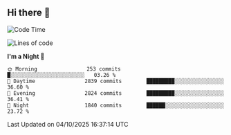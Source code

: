 ## Hi there 👋

<!--
**Wangmerlyn/Wangmerlyn** is a ✨ _special_ ✨ repository because its `README.md` (this file) appears on your GitHub profile.

Here are some ideas to get you started:

- 🔭 I’m currently working on ...
- 🌱 I’m currently learning ...
- 👯 I’m looking to collaborate on ...
- 🤔 I’m looking for help with ...
- 💬 Ask me about ...
- 📫 How to reach me: ...
- 😄 Pronouns: ...
- ⚡ Fun fact: ...
-->
<!--START_SECTION:waka-->
![Code Time](http://img.shields.io/badge/Code%20Time-576%20hrs%2058%20mins-blue)

![Lines of code](https://img.shields.io/badge/From%20Hello%20World%20I%27ve%20Written-43.2%20million%20lines%20of%20code-blue)

**I'm a Night 🦉** 

```text
🌞 Morning                253 commits         █░░░░░░░░░░░░░░░░░░░░░░░░   03.26 % 
🌆 Daytime                2839 commits        █████████░░░░░░░░░░░░░░░░   36.60 % 
🌃 Evening                2824 commits        █████████░░░░░░░░░░░░░░░░   36.41 % 
🌙 Night                  1840 commits        ██████░░░░░░░░░░░░░░░░░░░   23.72 % 
```



 Last Updated on 04/10/2025 16:37:14 UTC
<!--END_SECTION:waka-->
